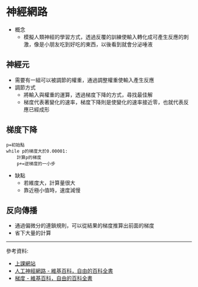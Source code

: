 # 神經網路
- 概念
    - 模擬人類神經的學習方式，透過反覆的訓練使輸入轉化成可產生反應的刺激，像是小朋友吃到好吃的東西，以後看到就會分泌唾液
## 神經元
- 需要有一組可以被調節的權重，通過調整權重使輸入產生反應
- 調節方式
    - 將輸入與權重的運算，透過梯度下降的方式，尋找最佳解
    - 梯度代表著變化的速率，梯度下降則是使變化的速率接近零，也就代表反應已經成形
## 梯度下降
```
p=初始點
while p的梯度大於0.00001:
    計算p的梯度
    p+=逆梯度的一小步
```
- 缺點
    - 若維度大，計算量很大
    - 靠近極小值時，速度減慢
## 反向傳播
- 通過偏微分的連鎖規則，可以從結果的梯度推算出前面的梯度
- 省下大量的計算
---
參考資料:
- [上課網站](https://misavo.com/blog/%E9%99%B3%E9%8D%BE%E8%AA%A0/%E6%9B%B8%E7%B1%8D/%E4%BA%BA%E5%B7%A5%E6%99%BA%E6%85%A7/03-%E7%A5%9E%E7%B6%93%E7%B6%B2%E8%B7%AF)
- [人工神經網路 - 維基百科，自由的百科全書](https://zh.wikipedia.org/wiki/%E4%BA%BA%E5%B7%A5%E7%A5%9E%E7%BB%8F%E7%BD%91%E7%BB%9C)
- [梯度 - 維基百科，自由的百科全書](https://zh.wikipedia.org/wiki/%E6%A2%AF%E5%BA%A6)